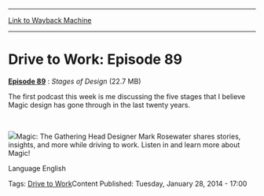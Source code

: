 
---
[Link to Wayback Machine](https://web.archive.org/web/20140623054029/http://magic.wizards.com/en/articles/podcasts/153361)

[_metadata_:description]:- "Episode 89 : Stages of Design (22.7 MB) The first podcast this week is me discussing the five stages that I believe Magic design has gone through in the last twenty years.  "
[_metadata_:generator]:- "Drupal 7 (http://drupal.org)"
[_metadata_:node]:- "153361"
[_metadata_:source]:- "div-main"
[_metadata_:title]:- "Drive to Work: Episode 89"
[_metadata_:wayback_capture_timestamp]:- "2014-06-23 05:40:29"
[_metadata_:wayback_raw_url]:- "https://web.archive.org/web/20140623054029id_/http://magic.wizards.com/en/articles/podcasts/153361"
[_metadata_:wayback_url]:- "http://magic.wizards.com/en/articles/podcasts/153361"
---





Drive to Work: Episode 89
=========================


 







[**Episode 89**](http://media.wizards.com/podcasts/magic/drivetowork90stagesofdesign.mp3) : *Stages of Design* (22.7 MB) 


The first podcast this week is me discussing the five stages that I believe Magic design has gone through in the last twenty years. 


 


![](https://media.magic.wizards.com/image_legacy_migration/magic/images/mtgcom/authorpics/authorpic_markrosewater.jpg)Magic: The Gathering Head Designer Mark Rosewater shares stories, insights, and more while driving to work. Listen in and learn more about Magic!



Language 
 English

Tags: [Drive to Work](/en/tags/drive-work)Content Published: Tuesday, January 28, 2014 - 17:00  

 
  

  







